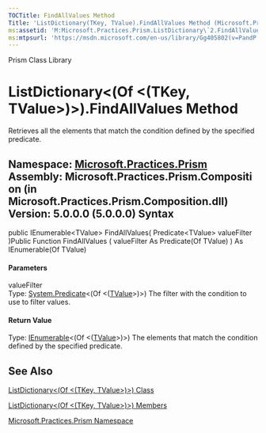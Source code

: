 ```yaml
---
TOCTitle: FindAllValues Method
Title: 'ListDictionary(TKey, TValue).FindAllValues Method (Microsoft.Practices.Prism)'
ms:assetid: 'M:Microsoft.Practices.Prism.ListDictionary\`2.FindAllValues(System.Predicate{\`1})'
ms:mtpsurl: 'https://msdn.microsoft.com/en-us/library/Gg405802(v=PandP.50)'
---
```


Prism Class Library

ListDictionary&lt;(Of &lt;(TKey, TValue&gt;)&gt;).FindAllValues Method
==========================================================================

Retrieves all the elements that match the condition defined by the specified predicate.

**Namespace:** [Microsoft.Practices.Prism](https://msdn.microsoft.com/n:microsoft.practices.prism)
**Assembly:** Microsoft.Practices.Prism.Composition (in Microsoft.Practices.Prism.Composition.dll) Version: 5.0.0.0 (5.0.0.0)
Syntax
------

<span id="syntaxToggle"></span>public IEnumerable&lt;TValue&gt; FindAllValues( Predicate&lt;TValue&gt; valueFilter )Public Function FindAllValues ( valueFilter As Predicate(Of TValue) ) As IEnumerable(Of TValue)
#### Parameters

valueFilter  
Type: [System.Predicate](http://msdn2.microsoft.com/en-us/library/bfcke1bz)&lt;(Of &lt;([TValue](https://msdn.microsoft.com/t:microsoft.practices.prism.listdictionary%602)&gt;)&gt;)
The filter with the condition to use to filter values.

#### Return Value

Type: [IEnumerable](http://msdn2.microsoft.com/en-us/library/9eekhta0)&lt;(Of &lt;([TValue](https://msdn.microsoft.com/t:microsoft.practices.prism.listdictionary%602)&gt;)&gt;)
The elements that match the condition defined by the specified predicate.

See Also
--------

<span id="seeAlsoToggle"></span>
[ListDictionary&lt;(Of &lt;(TKey, TValue&gt;)&gt;) Class](https://msdn.microsoft.com/t:microsoft.practices.prism.listdictionary%602)

[ListDictionary&lt;(Of &lt;(TKey, TValue&gt;)&gt;) Members](https://msdn.microsoft.com/allmembers.t:microsoft.practices.prism.listdictionary%602)

[Microsoft.Practices.Prism Namespace](https://msdn.microsoft.com/n:microsoft.practices.prism)
